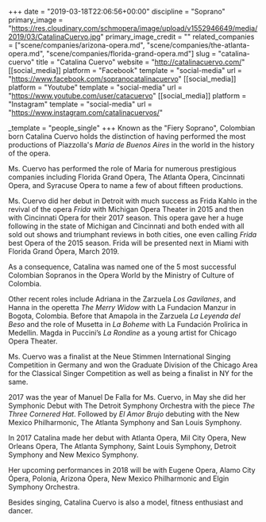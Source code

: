+++
date = "2019-03-18T22:06:56+00:00"
discipline = "Soprano"
primary_image = "https://res.cloudinary.com/schmopera/image/upload/v1552946649/media/2019/03/CatalinaCuervo.jpg"
primary_image_credit = ""
related_companies = ["scene/companies/arizona-opera.md", "scene/companies/the-atlanta-opera.md", "scene/companies/florida-grand-opera.md"]
slug = "catalina-cuervo"
title = "Catalina Cuervo"
website = "http://catalinacuervo.com/"
[[social_media]]
platform = "Facebook"
template = "social-media"
url = "https://www.facebook.com/sopranocatalinacuervo"
[[social_media]]
platform = "Youtube"
template = "social-media"
url = "https://www.youtube.com/user/catacuervo"
[[social_media]]
platform = "Instagram"
template = "social-media"
url = "https://www.instagram.com/catalinacuervos/"

_template = "people_single"
+++
Known as the "Fiery Soprano", Colombian born Catalina Cuervo holds the distinction of having performed the most productions of Piazzolla's _Maria de Buenos Aires_ in the world in the history of the opera.

Ms. Cuervo has performed the role of Maria for numerous prestigious companies including Florida Grand Opera, The Atlanta Opera, Cincinnati Opera, and Syracuse Opera to name a few of about fifteen productions.

Ms. Cuervo did her debut in Detroit with much success as Frida Kahlo in the revival of the opera _Frida_ with Michigan Opera Theater in 2015 and then with Cincinnati Opera for their 2017 season. This opera gave her a huge following in the state of Michigan and Cincinnati and both ended with all sold out shows and triumphant reviews in both cities, one even calling _Frida_ best Opera of the 2015 season. Frida will be presented next in Miami with Florida Grand Ópera, March 2019.

As a consequence, Catalina was named one of the 5 most successful Colombian Sopranos in the Opera World by the Ministry of Culture of Colombia.

Other recent roles include Adriana in the Zarzuela _Los Gavilanes_, and Hanna in the operetta _The Merry Widow_ with La Fundacion Manzur in Bogota, Colombia. Before that Amapola in the Zarzuela _La Leyenda del Beso_ and the role of Musetta in _La Boheme_ with La Fundación Prolirica in Medellin. Magda in Puccini’s _La Rondine_ as a young artist for Chicago Opera Theater.

Ms. Cuervo was a finalist at the Neue Stimmen International Singing Competition in Germany and won the Graduate Division of the Chicago Area for the Classical Singer Competition as well as being a finalist in NY for the same.

2017 was the year of Manuel De Falla for Ms. Cuervo, in May she did her Symphonic Debut with The Detroit Symphony Orchestra with the piece _The Three Cornered Hat_. Followed by _El Amor Brujo_ debuting with the New Mexico Philharmonic, The Atlanta Symphony and San Louis Symphony.

In 2017 Catalina made her debut with Atlanta Opera, Mil City Opera, New Orleans Opera, The Atlanta Symphony, Saint Louis Symphony, Detroit Symphony and New Mexico Symphony.

Her upcoming performances in 2018 will be with Eugene Opera, Alamo City Ópera, Polonia, Arizona Ópera, New Mexico Philharmonic and Elgin Symphony Orchestra.

Besides singing, Catalina Cuervo is also a model, fitness enthusiast and dancer.